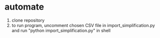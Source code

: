 # automate
1. clone repository 
2. to run program, uncomment chosen CSV file in import_simplification.py and run "python import_simplification.py" in shell

